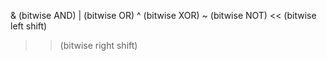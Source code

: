 & (bitwise AND)
| (bitwise OR)
^ (bitwise XOR)
~ (bitwise NOT)
<< (bitwise left shift)
>> (bitwise right shift)